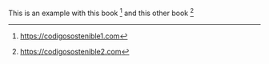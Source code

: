 This is an example with this book [^anchor1] and this other book [^anchor2]
[^anchor1]: https://codigosostenible1.com
[^anchor2]: https://codigosostenible2.com
